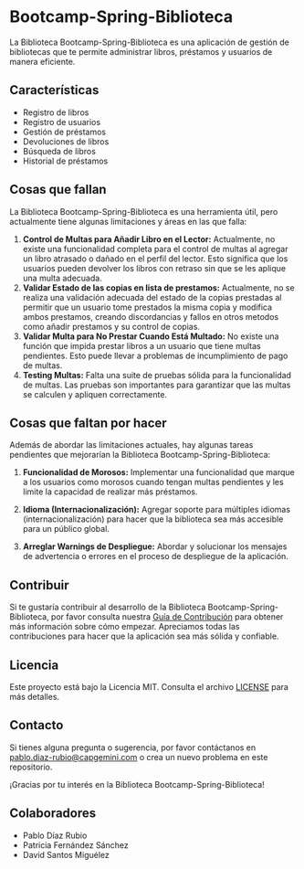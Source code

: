 # Bootcamp-Spring-Biblioteca

La Biblioteca Bootcamp-Spring-Biblioteca es una aplicación de gestión de bibliotecas que te permite administrar libros, préstamos y usuarios de manera eficiente.

## Características

- Registro de libros
- Registro de usuarios
- Gestión de préstamos
- Devoluciones de libros
- Búsqueda de libros
- Historial de préstamos

## Cosas que fallan

La Biblioteca Bootcamp-Spring-Biblioteca es una herramienta útil, pero actualmente tiene algunas limitaciones y áreas en las que falla:

1. **Control de Multas para Añadir Libro en el Lector:** Actualmente, no existe una funcionalidad completa para el control de multas al agregar un libro atrasado o dañado en el perfil del lector. Esto significa que los usuarios pueden devolver los libros con retraso sin que se les aplique una multa adecuada.
2. **Validar Estado de las copias en lista de prestamos:** Actualmente, no se realiza una validación adecuada del estado de la copias prestadas al permitir que un usuario tome prestados la misma copia y modifica ambos prestamos, creando discordancias y fallos en otros metodos como añadir prestamos y su control de copias.
3. **Validar Multa para No Prestar Cuando Está Multado:** No existe una función que impida prestar libros a un usuario que tiene multas pendientes. Esto puede llevar a problemas de incumplimiento de pago de multas.
4. **Testing Multas:** Falta una suite de pruebas sólida para la funcionalidad de multas. Las pruebas son importantes para garantizar que las multas se calculen y apliquen correctamente.

## Cosas que faltan por hacer

Además de abordar las limitaciones actuales, hay algunas tareas pendientes que mejorarían la Biblioteca Bootcamp-Spring-Biblioteca:

1. **Funcionalidad de Morosos:** Implementar una funcionalidad que marque a los usuarios como morosos cuando tengan multas pendientes y les limite la capacidad de realizar más préstamos.

2. **Idioma (Internacionalización):** Agregar soporte para múltiples idiomas (internacionalización) para hacer que la biblioteca sea más accesible para un público global.

3. **Arreglar Warnings de Despliegue:** Abordar y solucionar los mensajes de advertencia o errores en el proceso de despliegue de la aplicación.

## Contribuir

Si te gustaría contribuir al desarrollo de la Biblioteca Bootcamp-Spring-Biblioteca, por favor consulta nuestra [Guía de Contribución](CONTRIBUTING.md) para obtener más información sobre cómo empezar. Apreciamos todas las contribuciones para hacer que la aplicación sea más sólida y confiable.

## Licencia

Este proyecto está bajo la Licencia MIT. Consulta el archivo [LICENSE](LICENSE) para más detalles.

## Contacto

Si tienes alguna pregunta o sugerencia, por favor contáctanos en [pablo.diaz-rubio@capgemini.com](mailto:pablo.diaz-rubio@capgemini.com) o crea un nuevo problema en este repositorio.

¡Gracias por tu interés en la Biblioteca Bootcamp-Spring-Biblioteca!

## Colaboradores
 - Pablo Díaz Rubio
 - Patricia Fernández Sánchez
 - David Santos Miguélez
